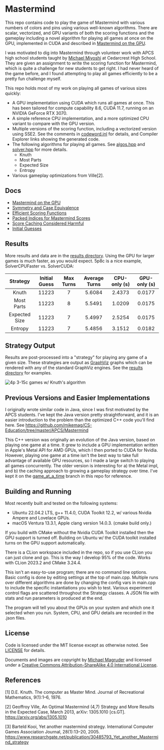 # Mastermind

This repo contains code to play the game of Mastermind with various numbers of colors and pins using various well-known
algorithms. There are scalar, vectorized, and GPU variants of both the scoring functions and the gameplay including a
novel algorithm for playing all games at once on the GPU, implemented in CUDA and described in
[Mastermind on the GPU](docs/Mastermind_on_the_GPU.md).

I was motivated to dig into Mastermind through volunteer work with APCS high school students taught
by [Michael Miyoshi](https://github.com/MichaelTMiyoshi) at Cedarcrest High School. They are given an assignment to
write the scoring function for Mastermind, which is quite a challenge for new students to get right. I had never heard
of the game before, and I found attempting to play all games efficiently to be a pretty fun challenge myself.

This repo holds most of my work on playing all games of various sizes quickly:

- A GPU implementation using CUDA which runs all games at once. This
  has been tailored for compute capability 8.6, CUDA 11.7, running on an NVIDIA GeForce RTX 3070.
- A simple reference CPU implementation, and a more optimized CPU variant to compare with the GPU version.
- Multiple versions of the scoring function, including a vectorized version using SSE2. See the comments
  in [codeword.inl](codeword.inl) for details, and Compiler Explorer links showing the generated code.
- The following algorithms for playing all games. See [algos.hpp](algos.hpp)
  and [solver.hpp](solver.hpp) for more details.
  - Knuth
  - Most Parts
  - Expected Size
  - Entropy
- Various gameplay optimizations from Ville[2].

## Docs

* [Mastermind on the GPU](docs/Mastermind_on_the_GPU.md)
* [Symmetry and Case Equivalence](docs/Symmetry_and_Case_Equivalence.ipynb)
* [Efficient Scoring Functions](docs/Scoring_Functions.md)
* [Packed Indices for Mastermind Scores](docs/Score_Ordinals.md)
* [Score Caching Considered Harmful](docs/Score_Cache.md)
* [Initial Guesses](docs/initial_guesses/Initial_Guesses.md)

## Results

More results and data are in the [results directory](results/).
Using the GPU for larger games is much faster, as you would expect. 5p8c is a nice example, SolverCPUFaster vs.
SolverCUDA:

|   Strategy    | Initial Guess | Max Turns | Average Turns | CPU-only (s) | GPU-only (s) |
|:-------------:|:-------------:|:---------:|:-------------:|:------------:|:------------:|
|     Knuth     |     11223     |     7     |    5.6084     |    2.4373    |    0.0177    |
|  Most Parts   |     11223     |     8     |    5.5491     |    1.0209    |    0.0175    |
| Expected Size |     11223     |     7     |    5.4997     |    2.5254    |    0.0175    |
|    Entropy    |     11223     |     7     |    5.4856     |    3.1512    |    0.0182    |

## Strategy Output

Results are post-processed into a "strategy" for playing any game of a given size. These strategies are output
as [GraphViz](https://graphviz.org/) graphs which can be rendered with any of the standard GraphViz engines.
See the [results directory](results/) for examples.

![4p 3-15c games w/ Knuth's algorithm](results/mastermind_strategy_knuth_4p.gif)

## Previous Versions and Easier Implementations

I originally wrote similar code in Java, since I was first motivated by the APCS students. I've kept the Java version
pretty straightforward, and it is an easier introduction to the problem than the optimized C++ code you'll find here.
See https://github.com/mikemag/CS-Education/tree/master/APCS/Mastermind

This C++ version was originally an evolution of the Java version, based on playing one game at a time. It grew to
include a GPU implementation written in Apple's Metal API for AMD GPUs, which I then ported to CUDA for Nvidia. However,
playing one game at a time isn't the best way to take full advantage of available GPU resources, so I made a large
switch to playing all games concurrently. The older version is interesting for a) the Metal impl, and b) the caching
approach to growing a gameplay strategy over time. I've kept it on
the [game_at_a_time](https://github.com/mikemag/Mastermind/tree/game_at_a_time) branch in this repo for reference.

## Building and Running

Most recently built and tested on the following systems:

* Ubuntu 22.04.2 LTS, g++ 11.4.0, CUDA Toolkit 12.2, w/ various Nvidia Ampere and Lovelace GPUs.
* macOS Ventura 13.3.1, Apple clang version 14.0.3. (cmake build only.)

If you build with CMake without the Nvidia CUDA Toolkit installed then the GPU support is turned off. 
Building on Ubuntu w/ the CUDA toolkit installed turns on the GPU support automatically.

There is a CLion workspace included in the repo, so if you use CLion you can just clone and go. This is the way I
develop 95% of the code. Works with CLion 2023.2 and CMake 3.24.4.

This isn't an easy-to-use program; there are no command line options.
Basic config is done by editing settings at the top of main.cpp. Multiple runs over different algorithms are done by
changing the config vars in main.cpp to include the specific instantiations you wish to test.
Various experiment control flags are scattered throughout the Strategy classes.
A JSON file with stats and run parameters is produced at the end.

The program will tell you about the GPUs on your system and which one it selected when you run. 
System, CPU, and GPU details are recorded in the .json files.

## License

Code is licensed under the MIT license except as otherwise noted.
See [LICENSE](https://github.com/mikemag/Mastermind/blob/master/LICENSE) for details.

Documents and images are copyright by [Michael Magruder](https://github.com/mikemag) and licensed under a
[Creative Commons Attribution-ShareAlike 4.0 International License](http://creativecommons.org/licenses/by-sa/4.0/).

## References

[1] D.E. Knuth. The computer as Master Mind. Journal of Recreational Mathematics, 9(1):1–6, 1976.

[2] Geoffroy Ville, An Optimal Mastermind (4,7) Strategy and More Results in the Expected Case, March 2013, arXiv:
1305.1010 [cs.GT]. https://arxiv.org/abs/1305.1010

[3] Barteld Kooi, Yet another mastermind strategy. International Computer Games Association Journal, 28(1):13–20, 2005. https://www.researchgate.net/publication/30485793_Yet_another_Mastermind_strategy

  